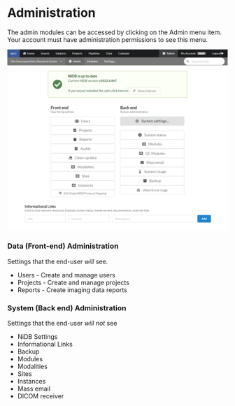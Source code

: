 # Administration

The admin modules can be accessed by clicking on the Admin menu item. Your account must have administration permissions to see this menu.

![](<../../.gitbook/assets/image (1) (1).png>)

### Data (Front-end) Administration

Settings that the end-user _will_ see.

* Users - Create and manage users
* Projects - Create and manage projects
* Reports - Create imaging data reports

### System (Back end) Administration

Settings that the end-user _will not_ see

* NiDB Settings
* Informational Links
* Backup
* Modules
* Modalities
* Sites
* Instances
* Mass email
* DICOM receiver
